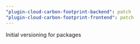 ```yaml
---
"plugin-cloud-carbon-footprint-backend": patch
"plugin-cloud-carbon-footprint-frontend": patch
---
```


Initial versioning for packages
